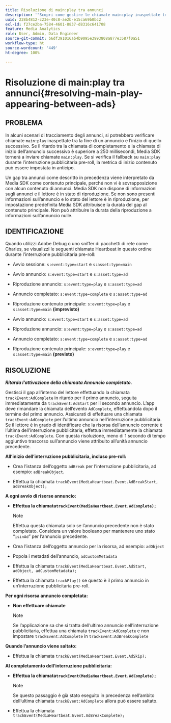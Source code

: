 ```yaml
---
title: Risoluzione di main:play tra annunci
description: '"Scopri come gestire le chiamate main:play inaspettate tra gli annunci."'
uuid: 228b4812-c23e-40c8-ae2b-e15ca69b0bc2
exl-id: f27ce2ba-7584-4601-8837-d8316c641708
feature: Media Analytics
role: User, Admin, Data Engineer
source-git-commit: b6df391016ab4b9095e3993808a877e3587f0a51
workflow-type: ht
source-wordcount: '449'
ht-degree: 100%

---
```


# Risoluzione di main:play tra annunci{#resolving-main-play-appearing-between-ads}

## PROBLEMA

In alcuni scenari di tracciamento degli annunci, si potrebbero verificare chiamate `main:play` inaspettate tra la fine di un annuncio e l’inizio di quello successivo. Se il ritardo tra la chiamata di completamento e la chiamata di inizio dell’annuncio successivo è superiore a 250 millisecondi, Media SDK tornerà a inviare chiamate `main:play`. Se si verifica il fallback su `main:play` durante l’interruzione pubblicitaria pre-roll, la metrica di inizio contenuto può essere impostata in anticipo.

Un gap tra annunci come descritto in precedenza viene interpretato da Media SDK come contenuto principale, perché non vi è sovrapposizione con alcun contenuto di annunci. Media SDK non dispone di informazioni sugli annunci e il lettore è in stato di riproduzione. Se non sono presenti informazioni sull’annuncio e lo stato del lettore è in riproduzione, per impostazione predefinita Media SDK attribuisce la durata del gap al contenuto principale. Non può attribuire la durata della riproduzione a informazioni sull’annuncio nulle.

## IDENTIFICAZIONE

Quando utilizzi Adobe Debug o uno sniffer di pacchetti di rete come Charles, se visualizzi le seguenti chiamate Heartbeat in questo ordine durante l’interruzione pubblicitaria pre-roll:

* Avvio sessione: `s:event:type=start` e `s:asset:type=main`
* Avvio annuncio: `s:event:type=start` e `s:asset:type=ad`
* Riproduzione annuncio: `s:event:type=play` e `s:asset:type=ad`
* Annuncio completato: `s:event:type=complete` e `s:asset:type=ad`
* Riproduzione contenuto principale: `s:event:type=play` e `s:asset:type=main` **(imprevisto)**

* Avvio annuncio: `s:event:type=start` e `s:asset:type=ad`
* Riproduzione annuncio: `s:event:type=play` e `s:asset:type=ad`
* Annuncio completato: `s:event:type=complete` e `s:asset:type=ad`
* Riproduzione contenuto principale: `s:event:type=play` e `s:asset:type=main` **(previsto)**

## RISOLUZIONE

***Ritarda l’attivazione della chiamata Annuncio completato.***

Gestisci il gap all’interno del lettore effettuando la chiamata `trackEvent:AdComplete` in ritardo per il primo annuncio, seguita immediatamente da `trackEvent:AdStart` per il secondo annuncio. L’app deve rimandare la chiamata dell’evento `AdComplete`, effettuandola dopo il termine del primo annuncio. Assicurati di effettuare una chiamata `trackEvent:AdComplete` per l’ultimo annuncio nell’interruzione pubblicitaria. Se il lettore è in grado di identificare che la risorsa dell’annuncio corrente è l’ultima dell’interruzione pubblicitaria, effettua immediatamente la chiamata `trackEvent:AdComplete`. Con questa risoluzione, meno di 1 secondo di tempo aggiuntivo trascorso sull’annuncio viene attribuito all’unità annuncio precedente.

**All’inizio dell’interruzione pubblicitaria, incluso pre-roll:**

* Crea l’istanza dell’oggetto `adBreak` per l’interruzione pubblicitaria, ad esempio: `adBreakObject`.

* Effettua la chiamata `trackEvent(MediaHeartbeat.Event.AdBreakStart, adBreakObject);`

**A ogni avvio di risorse annuncio:**

* **Effettua la chiamata`trackEvent(MediaHeartbeat.Event.AdComplete);`**

   >[!NOTE]
   >
   >Effettua questa chiamata solo se l’annuncio precedente non è stato completato. Considera un valore booleano per mantenere uno stato “`isinAd`” per l’annuncio precedente.

* Crea l’istanza dell’oggetto annuncio per la risorsa, ad esempio: `adObject`
* Popola i metadati dell’annuncio, `adCustomMetadata`
* Effettua la chiamata `trackEvent(MediaHeartbeat.Event.AdStart, adObject, adCustomMetadata);`
* Effettua la chiamata `trackPlay()` se questo è il primo annuncio in un’interruzione pubblicitaria pre-roll.

**Per ogni risorsa annuncio completata:**

* **Non effettuare chiamate**

   >[!NOTE]
   >
   >Se l’applicazione sa che si tratta dell’ultimo annuncio nell’interruzione pubblicitaria, effettua una chiamata `trackEvent:AdComplete` e non impostare `trackEvent:AdComplete` in `trackEvent:AdBreakComplete`

**Quando l’annuncio viene saltato:**

* Effettua la chiamata `trackEvent(MediaHeartbeat.Event.AdSkip);`

**Al completamento dell’interruzione pubblicitaria:**

* **Effettua la chiamata`trackEvent(MediaHeartbeat.Event.AdComplete);`**

   >[!NOTE]
   >
   >Se questo passaggio è già stato eseguito in precedenza nell’ambito dell’ultima chiamata `trackEvent:AdComplete` allora può essere saltato.

* Effettua la chiamata `trackEvent(MediaHeartbeat.Event.AdBreakComplete);`
